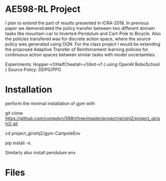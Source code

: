 # AE598-RL Project
I plan to extend the part of results presented in ICRA-2018. In previous paper we demonstrated the policy transfer between two different domain tasks like mountain-car to Inverted-Pendulum and Cart-Pole to Bicycle. Also the policies transfered was for discrete action space, where the source policy was generated using DQN. For the class project I would be extending the proposed  Adaptive Transfer of Reinforcement learning policies for continuous action spaces between similar tasks with model uncertainties.

Experiments: Hopper-v1/HalfCheetah-v1/Ant-v1 ( using OpenAI RoboSchool )
Source Policy: DDPG/PPO


# Installation

perform the minimal installation of gym with 

git clone https://github.com/compdyn/598rl/tree/master/project/girishj2/project_girishj2.git

cd project_girishj2/gym-CartpoleEnv

pip install -e.

Similarly also install pendulum env

# Files



